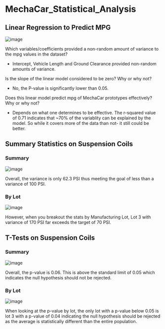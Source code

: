 # MechaCar_Statistical_Analysis


## Linear Regression to Predict MPG

![image](https://user-images.githubusercontent.com/90879042/148668684-fe7deb4c-b5a4-4294-b743-b0e5163cb7f4.png)

Which variables/coefficients provided a non-random amount of variance to the mpg values in the dataset?
 - Intercept, Vehicle Length and Ground Clearance provided non-random amounts of variance.

Is the slope of the linear model considered to be zero? Why or why not?
 - No, the P-value is significantly lower than 0.05.  

Does this linear model predict mpg of MechaCar prototypes effectively? Why or why not?
 - Depends on what one determines to be effective.  The r-squared value of 0.71 indicates that ~70% of the variablity can be explained by the model.  So while it covers more of the data than not- it still could be better.  


## Summary Statistics on Suspension Coils

### Summary
![image](https://user-images.githubusercontent.com/90879042/148697665-e8232fc6-9232-40a6-978a-0015dcd97d2b.png)

Overall, the variance is only 62.3 PSI thus meeting the goal of less than a variance of 100 PSI. 

### By Lot
![image](https://user-images.githubusercontent.com/90879042/148697781-14502564-dcad-45e3-8cd8-a2b9f94ed59a.png)

However, when you breakout the stats by Manufacturing Lot, Lot 3 with variance of 170 PSI far exceeds the target of 70 PSI.  


## T-Tests on Suspension Coils

### Summary
![image](https://user-images.githubusercontent.com/90879042/148698420-58f89823-111a-4da5-8c07-43569b8d8d16.png)

Overall, the p-value is 0.06.  This is above the standard limit of 0.05 which indicates the null hypothesis should not be rejected.

### By Lot
![image](https://user-images.githubusercontent.com/90879042/148698802-bc02e3c1-216a-4748-86c5-07180f1b947b.png)

When looking at the p-value by lot, the only lot with a p-value below 0.05 is lot 3 with a p-value of 0.04 indicating the null hypothesis should be rejected as the average is statistically different than the entire population.  











